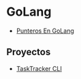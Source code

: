 # GoLang

- [Punteros En GoLang](Punteros%20En%20GoLang.md)

## Proyectos
- [TaskTracker CLI](Projects/TaskTracker/README.md)
